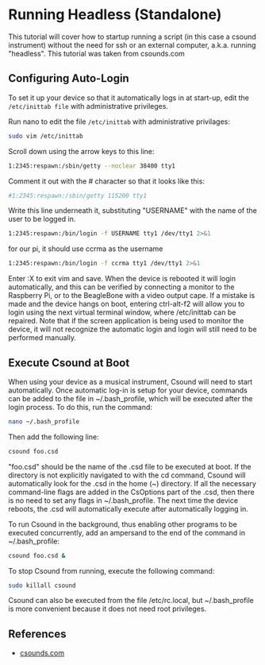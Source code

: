 # Running Headless (Standalone)

This tutorial will cover how to startup running a script (in this case a csound instrument) without the need for ssh or an external computer,  a.k.a. running "headless". This tutorial was taken from csounds.com

## Configuring Auto-Login

To set it up your device so that it automatically logs in at start-up, edit the `/etc/inittab file` with administrative privileges.

Run nano to edit the file `/etc/inittab` with administrative privilages:

```sh
sudo vim /etc/inittab
```
Scroll down using the arrow keys to this line:

```sh
1:2345:respawn:/sbin/getty --noclear 38400 tty1
```
Comment it out with the # character so that it looks like this:

```sh
#1:2345:respawn:/sbin/getty 115200 tty1
```

Write this line underneath it, substituting "USERNAME" with the name of the user to be logged in.

```sh
1:2345:respawn:/bin/login -f USERNAME tty1 /dev/tty1 2>&1
```

for our pi, it should use ccrma as the username

```sh
1:2345:respawn:/bin/login -f ccrma tty1 /dev/tty1 2>&1
```


Enter :X to exit vim and save. When the device is rebooted it will login automatically, and this can be verified by connecting a monitor to the Raspberry Pi, or to the BeagleBone with a video output cape. If a mistake is made and the device hangs on boot, entering ctrl-alt-f2 will allow you to login using the next virtual terminal window, where /etc/inittab can be repaired. Note that if the screen application is being used to monitor the device, it will not recognize the automatic login and login will still need to be performed manually.

## Execute Csound at Boot

When using your device as a musical instrument, Csound will need to start automatically. Once automatic log-in is setup for your device, commands can be added to the file in ~/.bash_profile, which will be executed after the login process. To do this, run the command:

```sh
nano ~/.bash_profile
```

Then add the following line:
```sh
csound foo.csd
```

"foo.csd" should be the name of the .csd file to be executed at boot. If the directory is not explicitly navigated to with the cd command, Csound will automatically look for the .csd in the home (~) directory. If all the necessary command-line flags are added in the CsOptions part of the .csd, then there is no need to set any flags in ~/.bash_profile. The next time the device reboots, the .csd will automatically execute after automatically logging in.

To run Csound in the background, thus enabling other programs to be executed concurrently, add an ampersand to the end of the command in ~/.bash_profile:
```sh
csound foo.csd &
```
To stop Csound from running, execute the following command:
```sh
sudo killall csound
```

Csound can also be executed from the file /etc/rc.local, but ~/.bash_profile is more convenient because it does not need root privileges.

## References
* [csounds.com](http://www.csounds.com/journal/issue18/beagle_pi.html)